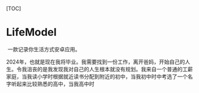 [TOC]

# LifeModel

​	一款记录你生活方式安卓应用。

​	2024年，也就是现在我将毕业。我需要找到一份工作，离开爸妈，开始自己的人生。令我沮丧的是我发现我对自己的人生根本就没有规划。我来自一个普通的工薪家庭，当我读小学时根据就近读书分配到附近的初中，当我初中时中考选了一个名字听起来比较熟悉的高中，当我高中时

